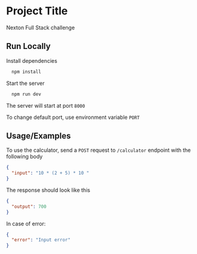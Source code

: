 # Project Title

Nexton Full Stack challenge

## Run Locally

Install dependencies

```bash
  npm install
```

Start the server

```bash
  npm run dev
```

The server will start at port `8000`

To change default port, use environment variable `PORT`

## Usage/Examples

To use the calculator, send a `POST` request to `/calculator` endpoint
with the following body

```json
{
  "input": "10 * (2 + 5) * 10 "
}
```

The response should look like this

```json
{
  "output": 700
}
```

In case of error:

```json
{
  "error": "Input error"
}
```
